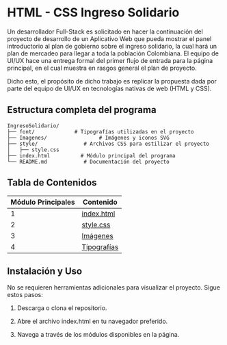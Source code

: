 # HTML - CSS Ingreso Solidario

Un desarrollador Full-Stack es solicitado en hacer la continuación del proyecto de desarrollo de un Aplicativo Web que pueda mostrar el panel introductorio al plan de gobierno sobre el ingreso solidario, la cual hará un plan de mercadeo para llegar a toda la población Colombiana. El equipo de UI/UX hace una entrega formal del primer flujo de entrada para la página principal, en el cual muestra en rasgos general el plan de proyecto.

Dicho esto, el propósito de dicho trabajo es replicar la propuesta dada por parte del equipo de UI/UX en tecnologías nativas de web (HTML y CSS).


## Estructura completa del programa

```
IngresoSolidario/
├── font/             # Tipografías utilizadas en el proyecto
├── Imagenes/                 # Imágenes y iconos SVG
├── style/               # Archivos CSS para estilizar el proyecto
│   ├── style.css
├── index.html          # Módulo principal del programa
└── README.md            # Documentación del proyecto
```

## Tabla de Contenidos

| Módulo Principales  | Contenido  |
|---------|-----------|
| 1       | [index.html](index.html)  |
| 2       | [style.css](style/style.css)  |
| 3       | [Imágenes](Imagenes/)  |
| 4       | [Tipografías](font/)  |

## Instalación y Uso

No se requieren herramientas adicionales para visualizar el proyecto. Sigue estos pasos:

1. Descarga o clona el repositorio.

2. Abre el archivo index.html en tu navegador preferido.

3. Navega a través de los módulos disponibles en la página.


